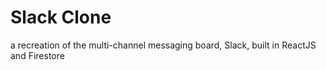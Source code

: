 # Slack Clone

a recreation of the multi-channel messaging board, Slack, built in ReactJS and Firestore